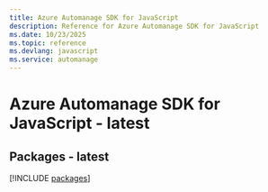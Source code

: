 ```yaml
---
title: Azure Automanage SDK for JavaScript
description: Reference for Azure Automanage SDK for JavaScript
ms.date: 10/23/2025
ms.topic: reference
ms.devlang: javascript
ms.service: automanage
---
```

# Azure Automanage SDK for JavaScript - latest
## Packages - latest
[!INCLUDE [packages](automanage-index.md)]